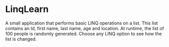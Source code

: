 # LinqLearn

A small application that performs basic LINQ operations on a list. This list contains an Id, first name, last name, age and location. At runtime, the list of 100 people is randomly generated. Choose any LINQ option to see how the list is changed.